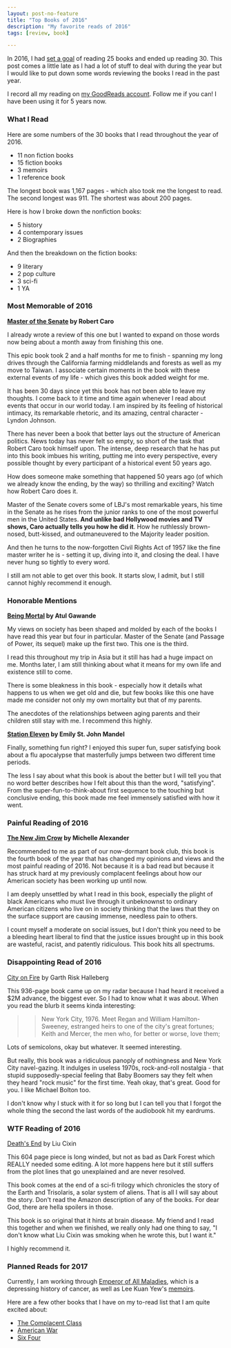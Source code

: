 ```yaml
---
layout: post-no-feature
title: "Top Books of 2016"
description: "My favorite reads of 2016"
tags: [review, book]

---
```


In 2016, I had [set a goal](https://www.goodreads.com/user_challenges/4334968) of reading 25 books and ended up reading 30. This post comes a little late as I had a lot of stuff to deal with during the year but I would like to put down some words reviewing the books I read in the past year. 

I record all my reading on [my GoodReads account](https://www.goodreads.com/author/show/5273647.Jonathan_Stanford_Yu). Follow me if you can! I have been using it for 5 years now. 

### What I Read 

Here are some numbers of the 30 books that I read throughout the year of 2016. 

* 11 non fiction books 
* 15 fiction books 
* 3 memoirs 
* 1 reference book

The longest book was 1,167 pages - which also took me the longest to read. The second longest was 911. The shortest was about 200 pages. 

Here is how I broke down the nonfiction books: 

* 5 history 
* 4 contemporary issues 
* 2 Biographies 

And then the breakdown on the fiction books: 

* 9 literary
* 2 pop culture 
* 3 sci-fi 
* 1 YA 

### Most Memorable of 2016

**[Master of the Senate](https://www.goodreads.com/book/show/86525.Master_of_the_Senate) by Robert Caro**

I already wrote a review of this one but I wanted to expand on those words now being about a month away from finishing this one. 

This epic book took 2 and a half months for me to finish - spanning my long drives through the California farming middlelands and forests as well as my move to Taiwan. I associate certain moments in the book with these external events of my life - which gives this book added weight for me. 

It has been 30 days since yet this book has not been able to leave my thoughts. I come back to it time and time again whenever I read about events that occur in our world today. I am inspired by its feeling of historical intimacy, its remarkable rhetoric, and its amazing, central character - Lyndon Johnson. 

There has never been a book that better lays out the structure of American politics. News today has never felt so empty, so short of the task that Robert Caro took himself upon. The intense, deep research that he has put into this book imbues his writing, putting me into every perspective, every possible thought by every participant of a historical event 50 years ago. 

How does someone make something that happened 50 years ago (of which we already know the ending, by the way) so thrilling and exciting? Watch how Robert Caro does it. 

Master of the Senate covers some of LBJ's most remarkable years, his time in the Senate as he rises from the junior ranks to one of the most powerful men in the United States. **And unlike bad Hollywood movies and TV shows, Caro actually tells you how he did it**. How he ruthlessly brown-nosed, butt-kissed, and outmaneuvered to the Majority leader position. 

And then he turns to the now-forgotten Civil Rights Act of 1957 like the fine master writer he is - setting it up, diving into it, and closing the deal. I have never hung so tightly to every word. 

I still am not able to get over this book. It starts slow, I admit, but I still cannot highly recommend it enough. 

### Honorable Mentions

**[Being Mortal](https://www.goodreads.com/book/show/20696006-being-mortal) by Atul Gawande**

My views on society has been shaped and molded by each of the books I have read this year but four in particular. Master of the Senate (and Passage of Power, its sequel) make up the first two. This one is the third. 

I read this throughout my trip in Asia but it still has had a huge impact on me. Months later, I am still thinking about what it means for my own life and existence still to come. 

There is some bleakness in this book - especially how it details what happens to us when we get old and die, but few books like this one have made me consider not only my own mortality but that of my parents. 

The anecdotes of the relationships between aging parents and their children still stay with me. I recommend this highly. 

**[Station Eleven](https://www.goodreads.com/book/show/20170404-station-eleven) by Emily St. John Mandel**

Finally, something fun right? I enjoyed this super fun, super satisfying book about a flu apocalypse that masterfully jumps between two different time periods. 

The less I say about what this book is about the better but I will tell you that no word better describes how I felt about this than the word, "satisfying". From the super-fun-to-think-about first sequence to the touching but conclusive ending, this book made me feel immensely satisfied with how it went. 

### Painful Reading of 2016

**[The New Jim Crow](https://www.goodreads.com/book/show/6792458-the-new-jim-crow) by Michelle Alexander**

Recommended to me as part of our now-dormant book club, this book is the fourth book of the year that has changed my opinions and views and the most painful reading of 2016. Not because it is a bad read but because it has struck hard at my previously complacent feelings about how our American society has been working up until now. 

I am deeply unsettled by what I read in this book, especially the plight of black Americans who must live through it unbeknownst to ordinary American citizens who live on in society thinking that the laws that they on the surface support are causing immense, needless pain to others. 

I count myself a moderate on social issues, but I don't think you need to be a bleeding heart liberal to find that the justice issues brought up in this book are wasteful, racist, and patently ridiculous. This book hits all spectrums. 

### Disappointing Read of 2016

[City on Fire](https://www.goodreads.com/book/show/24189224-city-on-fire) by Garth Risk Halleberg

This 936-page book came up on my radar because I had heard it received a $2M advance, the biggest ever. So I had to know what it was about. When you read the blurb it seems kinda interesting: 

>>New York City, 1976. Meet Regan and William Hamilton-Sweeney, estranged heirs to one of the city's great fortunes; Keith and Mercer, the men who, for better or worse, love them; 

Lots of semicolons, okay but whatever. It seemed interesting. 

But really, this book was a ridiculous panoply of nothingness and New York City navel-gazing. It indulges in useless 1970s, rock-and-roll nostalgia - that stupid supposedly-special feeling that Baby Boomers say they felt when they heard "rock music" for the first time. Yeah okay, that's great. Good for you. I like Michael Bolton too. 

I don't know why I stuck with it for so long but I can tell you that I forgot the whole thing the second the last words of the audiobook hit my eardrums. 

### WTF Reading of 2016

[Death's End](https://www.goodreads.com/book/show/25451264-death-s-end) by Liu Cixin

This 604 page piece is long winded, but not as bad as Dark Forest which REALLY needed some editing. A lot more happens here but it still suffers from the plot lines that go unexplained and are never resolved. 

This book comes at the end of a sci-fi trilogy which chronicles the story of the Earth and Trisolaris, a solar system of aliens. That is all I will say about the story. Don't read the Amazon description of any of the books. For dear God, there are hella spoilers in those. 

This book is so original that it hints at brain disease. My friend and I read this together and when we finished, we really only had one thing to say, "I don't know what Liu Cixin was smoking when he wrote this, but I want it."

I highly recommend it. 

### Planned Reads for 2017 

Currently, I am working through [Emperor of All Maladies](https://www.goodreads.com/book/show/7170627-the-emperor-of-all-maladies), which is a depressing history of cancer, as well as Lee Kuan Yew's [memoirs](https://www.goodreads.com/book/show/326981.The_Singapore_Story). 

Here are a few other books that I have on my to-read list that I am quite excited about: 

* [The Complacent Class](https://www.goodreads.com/book/show/31310453-the-complacent-class)
* [American War](https://www.goodreads.com/book/show/32283423-american-war)
* [Six Four](https://www.goodreads.com/book/show/26212641-six-four)